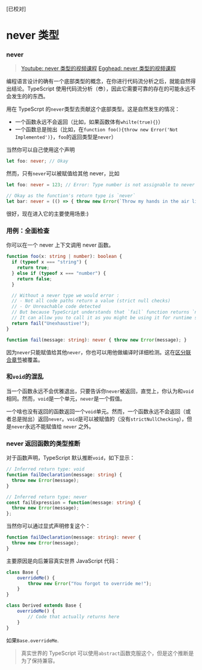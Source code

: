 [已校对]
# never 类型

### never
> [Youtube: never 类型的视频课程](https://www.youtube.com/watch?v=aldIFYWu6xc)
> [Egghead: never 类型的视频课程](https://egghead.io/lessons/typescript-use-the-never-type-to-avoid-code-with-dead-ends-using-typescript)

编程语言设计的确有一个底部类型的概念，在你进行代码流分析之后，就能自然得出结论。TypeScript 使用代码流分析（😎），因此它需要可靠的存在的可能永远不会发生的的东西。

用在 TypeScrpt 的`never`类型去贡献这个底部类型。这是自然发生的情况：

- 一个函数永远不会返回（比如，如果函数体有`whilte(true){}`）
- 一个函数总是抛出（比如，在`function foo(){throw new Error('Not Implemented')}`，`foo`的返回类型是`never`）

当然你可以自己使用这个声明
```ts
let foo: never; // Okay
```
然而，只有`never`可以被赋值给其他 never，比如
```ts
let foo: never = 123; // Error: Type number is not assignable to never

// Okay as the function's return type is `never`
let bar: never = (() => { throw new Error(`Throw my hands in the air like I just don't care`) })();
```
很好，现在进入它的主要使用场景:)

### 用例：全面检查

你可以在一个 never 上下文调用 never 函数。
```ts
function foo(x: string | number): boolean {
  if (typeof x === "string") {
    return true;
  } else if (typeof x === "number") {
    return false;
  }

  // Without a never type we would error :
  // - Not all code paths return a value (strict null checks)
  // - Or Unreachable code detected
  // But because TypeScript understands that `fail` function returns `never`
  // It can allow you to call it as you might be using it for runtime safety / exhaustive checks.
  return fail("Unexhaustive!");
}

function fail(message: string): never { throw new Error(message); }
```

因为`never`只能赋值给其他`never`，你也可以用他做编译时详细检测。这在[区分联合章节](https://basarat.gitbook.io/typescript/type-system/discriminated-unions)被覆盖。


### 和`void`的混乱

当一个函数永远不会优雅退出，只要告诉你`never`被返回，直觉上，你认为和`void`相同。然而，`void`是一个单元，`never`是一个假值。

一个啥也没有返回的函数返回一个`void`单元。然而，一个函数永远不会返回（或者总是抛出）返回`never`。`void`是可以被赋值的（没有`strictNullChecking`），但是`never`永远不能赋值给 `never` 之外。

### never 返回函数的类型推断

对于函数声明，TypeScript 默认推断`void`，如下显示：
```ts
// Inferred return type: void
function failDeclaration(message: string) {
  throw new Error(message);
}

// Inferred return type: never
const failExpression = function(message: string) {
  throw new Error(message);
};
```
当然你可以通过显式声明修复这个：
```ts
function failDeclaration(message: string): never {
  throw new Error(message);
}
```

主要原因是向后兼容真实世界 JavaScript 代码：
```ts
class Base {
    overrideMe() {
        throw new Error("You forgot to override me!");
    }
}

class Derived extends Base {
    overrideMe() {
        // Code that actually returns here
    }
}
```
如果`Base.overrideMe`.

> 真实世界的 TypeScript 可以使用`abstract`函数克服这个，但是这个推断是为了保持兼容。